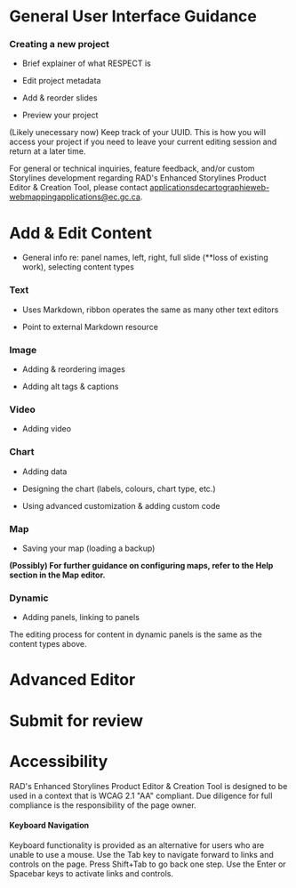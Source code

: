 
# General User Interface Guidance

### Creating a new project

- Brief explainer of what RESPECT is

- Edit project metadata

- Add & reorder slides

- Preview your project

(Likely unecessary now) Keep track of your UUID. This is how you will access your project if you need to leave your current editing session and return at a later time.

For general or technical inquiries, feature feedback, and/or custom Storylines development regarding RAD's Enhanced Storylines Product Editor & Creation Tool, please contact [applicationsdecartographieweb-webmappingapplications@ec.gc.ca](mailto:applicationsdecartographieweb-webmappingapplications@ec.gc.ca).


# Add & Edit Content

- General info re: panel names, left, right, full slide (**loss of existing work), selecting content types

### Text

- Uses Markdown, ribbon operates the same as many other text editors

- Point to external Markdown resource

### Image

- Adding & reordering images

- Adding alt tags & captions

### Video

- Adding video

### Chart

- Adding data 

- Designing the chart (labels, colours, chart type, etc.) 

- Using advanced customization & adding custom code 

### Map

- Saving your map (loading a backup)

__(Possibly) For further guidance on configuring maps, refer to the Help section in the Map editor.__

### Dynamic

- Adding panels, linking to panels

The editing process for content in dynamic panels is the same as the content types above.


# Advanced Editor


# Submit for review


# Accessibility

RAD's Enhanced Storylines Product Editor & Creation Tool is designed to be used in a context that is WCAG 2.1 "AA" compliant. Due diligence for full compliance is the responsibility of the page owner. 

#### Keyboard Navigation

Keyboard functionality is provided as an alternative for users who are unable to use a mouse. Use the Tab key to navigate forward to links and controls on the page. Press Shift+Tab to go back one step. Use the Enter or Spacebar keys to activate links and controls. 